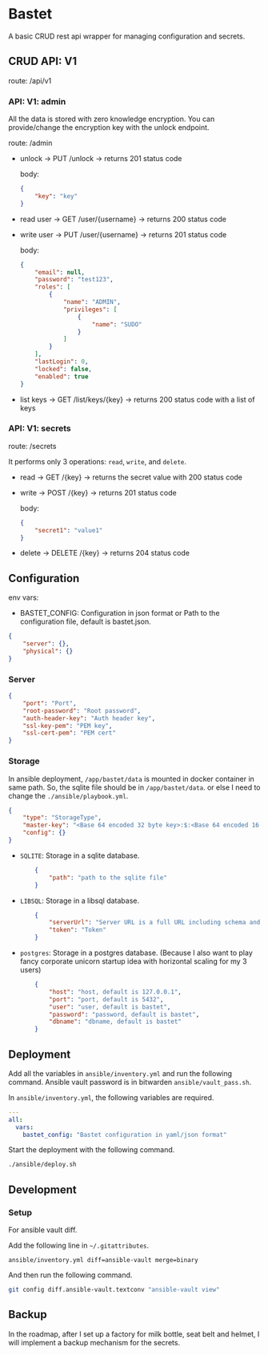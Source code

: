 # Bastet

A basic CRUD rest api wrapper for managing configuration and secrets.

## CRUD API: V1

route: /api/v1

### API: V1: admin

All the data is stored with zero knowledge encryption.
You can provide/change the encryption key with the unlock endpoint.

route: /admin

- unlock -> PUT /unlock -> returns 201 status code

  body:

    ```json
    {
        "key": "key"
    }
    ```

- read user -> GET /user/{username} -> returns 200 status code

- write user -> PUT /user/{username} -> returns 201 status code

  body:

    ```json
    {
        "email": null,
        "password": "test123",
        "roles": [
            {
                "name": "ADMIN",
                "privileges": [
                    {
                        "name": "SUDO"
                    }
                ]
            }
        ],
        "lastLogin": 0,
        "locked": false,
        "enabled": true
    }
    ```

- list keys -> GET /list/keys/{key} -> returns 200 status code with a list of keys

### API: V1: secrets

route: /secrets

It performs only 3 operations: `read`, `write`, and `delete`.

- read -> GET /{key} -> returns the secret value with 200 status code

- write -> POST /{key} -> returns 201 status code

  body:

    ```json
    {
        "secret1": "value1"
    }
    ```

- delete -> DELETE /{key} -> returns 204 status code

## Configuration

env vars:

- BASTET_CONFIG: Configuration in json format or Path to the configuration file, default is bastet.json.

```json
{
    "server": {},
    "physical": {}
}
```

### Server

```json
{
    "port": "Port",
    "root-password": "Root password",
    "auth-header-key": "Auth header key",
    "ssl-key-pem": "PEM key",
    "ssl-cert-pem": "PEM cert"
}
```

### Storage

In ansible deployment, `/app/bastet/data` is mounted in docker container in same path.
So, the sqlite file should be in `/app/bastet/data`. or else I need to change the `./ansible/playbook.yml`.

```json
{
    "type": "StorageType",
    "master-key": "<Base 64 encoded 32 byte key>:$:<Base 64 encoded 16 byte IV>, this is not recommended, set this key by using the unlock endpoint",
    "config": {}
}
```

- `SQLITE`: Storage in a sqlite database.

    ```json
        {
            "path": "path to the sqlite file"
        }
    ```

- `LIBSQL`: Storage in a libsql database.

    ```json
        {
            "serverUrl": "Server URL is a full URL including schema and port. For example: https://test-test.turso.io",
            "token": "Token"
        }
    ```

- `postgres`: Storage in a postgres database. (Because I also want to play fancy corporate unicorn startup idea with
  horizontal scaling for my 3 users)

    ```json
        {
            "host": "host, default is 127.0.0.1",
            "port": "port, default is 5432",
            "user": "user, default is bastet",
            "password": "password, default is bastet",
            "dbname": "dbname, default is bastet"
        }
    ```

## Deployment

Add all the variables in `ansible/inventory.yml` and run the following command.
Ansible vault password is in bitwarden `ansible/vault_pass.sh`.

In `ansible/inventory.yml`, the following variables are required.

```yaml
---
all:
  vars:
    bastet_config: "Bastet configuration in yaml/json format"
```

Start the deployment with the following command.

```sh
./ansible/deploy.sh
```

## Development

### Setup

For ansible vault diff.

Add the following line in `~/.gitattributes`.

```gitignore
ansible/inventory.yml diff=ansible-vault merge=binary
```

And then run the following command.

```sh
git config diff.ansible-vault.textconv "ansible-vault view"
```

## Backup

In the roadmap, after I set up a factory for milk bottle, seat belt and helmet, I will implement a backup mechanism for
the secrets.
